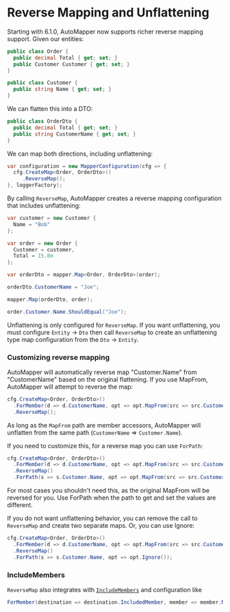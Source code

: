 # Reverse Mapping and Unflattening

Starting with 6.1.0, AutoMapper now supports richer reverse mapping support. Given our entities:

```c#
public class Order {
  public decimal Total { get; set; }
  public Customer Customer { get; set; }
}

public class Customer {
  public string Name { get; set; }
}
```

We can flatten this into a DTO:

```c#
public class OrderDto {
  public decimal Total { get; set; }
  public string CustomerName { get; set; }
}
```

We can map both directions, including unflattening:

```c#
var configuration = new MapperConfiguration(cfg => {
  cfg.CreateMap<Order, OrderDto>()
     .ReverseMap();
}, loggerFactory);
```

By calling `ReverseMap`, AutoMapper creates a reverse mapping configuration that includes unflattening:

```c#
var customer = new Customer {
  Name = "Bob"
};

var order = new Order {
  Customer = customer,
  Total = 15.8m
};

var orderDto = mapper.Map<Order, OrderDto>(order);

orderDto.CustomerName = "Joe";

mapper.Map(orderDto, order);

order.Customer.Name.ShouldEqual("Joe");
```

Unflattening is only configured for `ReverseMap`. If you want unflattening, you must configure `Entity` -> `Dto` then call `ReverseMap` to create an unflattening type map configuration from the `Dto` -> `Entity`.

### Customizing reverse mapping

AutoMapper will automatically reverse map "Customer.Name" from "CustomerName" based on the original flattening. If you use MapFrom, AutoMapper will attempt to reverse the map:

```c#
cfg.CreateMap<Order, OrderDto>()
  .ForMember(d => d.CustomerName, opt => opt.MapFrom(src => src.Customer.Name))
  .ReverseMap();
```

As long as the `MapFrom` path are member accessors, AutoMapper will unflatten from the same path (`CustomerName` => `Customer.Name`).

If you need to customize this, for a reverse map you can use `ForPath`:

```c#
cfg.CreateMap<Order, OrderDto>()
  .ForMember(d => d.CustomerName, opt => opt.MapFrom(src => src.Customer.Name))
  .ReverseMap()
  .ForPath(s => s.Customer.Name, opt => opt.MapFrom(src => src.CustomerName));
```

For most cases you shouldn't need this, as the original MapFrom will be reversed for you. Use ForPath when the path to get and set the values are different.

If you do not want unflattening behavior, you can remove the call to `ReverseMap` and create two separate maps. Or, you can use Ignore:

```c#
cfg.CreateMap<Order, OrderDto>()
  .ForMember(d => d.CustomerName, opt => opt.MapFrom(src => src.Customer.Name))
  .ReverseMap()
  .ForPath(s => s.Customer.Name, opt => opt.Ignore());
```
### IncludeMembers

`ReverseMap` also integrates with [`IncludeMembers`](Flattening.html#includemembers) and configuration like 
```c#
ForMember(destination => destination.IncludedMember, member => member.MapFrom(source => source))
```

